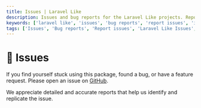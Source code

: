 ```yaml
---
title: Issues | Laravel Like
description: Issues and bug reports for the Laravel Like projects. Report issues and bugs for the Laravel Like projects. Get the list of all issues available in the Laravel Like projects.
keywords: ['laravel like', 'issues', 'bug reports', 'report issues', 'issues for laravel like']
tags: ['Issues', 'Bug reports', 'Report issues', 'Laravel Like Issues', 'Laravel Like Bug Reports']
---
```


<head>
  <meta name="robots" content="index,follow" />
  <meta name="author" content="CSlant" />
  <link rel="canonical" data-rh="true" href="/laravel-like/support/issues" />
</head>

# 📢 Issues

If you find yourself stuck using this package, found a bug, or have a feature request. Please open an issue on [GitHub](https://github.com/cslant/laravel-like/issues).

We appreciate detailed and accurate reports that help us identify and replicate the issue.
